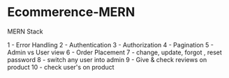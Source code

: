 # Ecommerence-MERN
MERN Stack

1 - Error Handling
2 - Authentication
3 - Authorization
4 - Pagination 
5 - Admin vs User view
6 - Order Placement 
7 - change, update, forgot , reset password
8 - switch any user into admin
9 - Give & check reviews on product
10 - check user's on product
